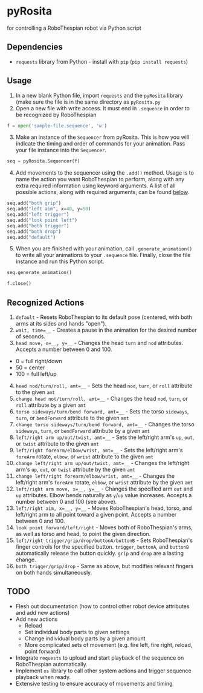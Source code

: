 # pyRosita
for controlling a RoboThespian robot via Python script

## Dependencies
* `requests` library from Python - install with `pip` (`pip install requests`)

## Usage
1. In a new blank Python file, import `requests` and the `pyRosita` library (make sure the file is in the same directory as `pyRosita.py`
2. Open a new file with write access. It must end in `.sequence` in order to be recognized by RoboThespian
```python
f = open('sample-file.sequence', 'w')
```
3. Make an instance of the `Sequencer` from pyRosita. This is how you will indicate the timing and order of commands for your animation. Pass your file instance into the `Sequencer`.
```python
seq = pyRosita.Sequencer(f)
```
4. Add movements to the sequencer using the `.add()` method. Usage is to name the action you want RoboThespian to perform, along with any extra required information using keyword arguments. A list of all possible actions, along with required arguments, can be found [below](https://github.com/olsonk/pyRosita/blob/master/README.md#recognized-actions).
```python
seq.add("both grip")
seq.add("left aim", x=40, y=50)
seq.add("left trigger")
seq.add("look point left")
seq.add("both trigger")
seq.add("both drop")
seq.add("default")
```
5. When you are finished with your animation, call `.generate_animation()` to write all your animations to your `.sequence` file. Finally, close the file instance and run this Python script.
```python
seq.generate_animation()

f.close()
```

## Recognized Actions
1. `default` - Resets RoboThespian to its default pose (centered, with both arms at its sides and hands "open").
2. `wait, time=__` - Creates a pause in the animation for the desired number of seconds.
3. `head move, x=__, y=__` - Changes the head `turn` and `nod` attributes. Accepts a number between 0 and 100.
  * 0 = full right/down
  * 50 = center
  * 100 = full left/up
4. `head nod/turn/roll, amt=__` - Sets the head `nod`, `turn`, or `roll` attribute to the given `amt`
5. `change head not/turn/roll, amt=__` - Changes the head `nod`, `turn`, or `roll` attribute by a given `amt`
6. `torso sideways/turn/bend forward, amt=__` - Sets the torso `sideways`, `turn`, or `bendForward` attribute to the given `amt`
7. `change torso sideways/turn/bend forward, amt=__` - Changes the torso `sideways`, `turn`, or `bendForward` attribute by a given `amt`
8. `left/right arm up/out/twist, amt=__` - Sets the left/right arm's `up`, `out`, or `twist` attribute to the given `amt`
9. `left/right forearm/elbow/wrist, amt=__` - Sets the left/right arm's `foreArm` rotate, `elbow`, or `wrist` attribute to the given `amt`
10. `change left/right arm up/out/twist, amt=__` - Changes the left/right arm's `up`, `out`, or `twist` attribute by the given `amt`
11. `change left/right forearm/elbow/wrist, amt=__` - Changes the left/right arm's `foreArm` rotate, `elbow`, or `wrist` attribute by the given `amt`
12. `left/right arm move, x=__, y=__` - Changes the specified arm `out` and `up` attributes. Elbow bends naturally as `y`/`up` value increases. Accepts a number between 0 and 100 (see above).
13. `left/right aim, x=__, y=__` - Moves RoboThespian's head, torso, and left/right arm to all point toward a given point. Accepts a number between 0 and 100.
14. `look point forward/left/right` - Moves both of RoboThespian's arms, as well as torso and head, to point the given direction.
15. `left/right trigger/grip/drop/buttonA/buttonB` - Sets RoboThespian's finger controls for the specified button. `trigger`, `buttonA`, and `buttonB` automatically release the button quickly. `grip` and `drop` are a lasting change.
16. `both trigger/grip/drop` - Same as above, but modifies relevant fingers on both hands simultaneously.

## TODO
* Flesh out documentation (how to control other robot device attributes and add new actions)
* Add new actions
  * Reload
  * Set individual body parts to given settings
  * Change individual body parts by a given amount
  * More complicated sets of movement (e.g. fire left, fire right, reload, point forward)
* Integrate `requests` to upload and start playback of the sequence on RoboThespian automatically.
* Implement `os` library to call other system actions and trigger sequence playback when ready.
* Extensive testing to ensure accuracy of movements and timing
